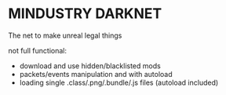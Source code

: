 # MINDUSTRY DARKNET
The net to make unreal legal things

not full functional:
- download and use hidden/blacklisted mods
- packets/events manipulation and with autoload
- loading single .class/.png/.bundle/.js files (autoload included)
